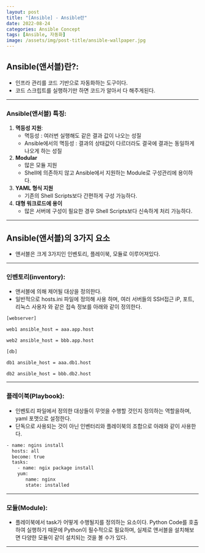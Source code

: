 ```yaml
---
layout: post
title: "[Ansible] - Ansible란"
date: 2022-08-24
categories: Ansible Concept
tags: [Ansible, 자동화]
image: /assets/img/post-title/ansible-wallpaper.jpg
---
```


## Ansible(앤서블)란?:
- 인프라 관리를 코드 기반으로 자동화하는 도구이다.
- 코드 스크립트를 실행하기만 하면 코드가 알아서 다 해주게된다.

* * *

### Ansible(앤서블) 특징:
1. **멱등성 지원**: 
    - 멱등성 : 여러번 실행해도 같은 결과 값이 나오는 성질
    - Ansible에서의 멱등성 : 결과의 상태값이 다르더라도 결국에 결과는 동일하게 나오게 하는 성질
2. **Modular** 
    - 많은 모듈 지원 
    - Shell에 의존하지 않고 Ansible에서 지원하는 Module로 구성관리에 용이하다.
3. **YAML 형식 지원** 
    - 기존의 Shell Scripts보다 간편하게 구성 가능하다.
4. **대형 워크로드에 용이** 
    - 많은 서버에 구성이 필요한 경우 Shell Scripts보다 신속하게 처리 가능하다.
    
* * *

## Ansible(앤서블)의 3가지 요소
- 앤서블은 크게 3가지인 인벤토리, 플레이북, 모듈로 이루어져있다.

* * *

### 인벤토리(inventory):
- 앤서블에 의해 제어될 대상을 정의한다.
- 일반적으로 hosts.ini 파일에 정의해 사용 하며, 여러 서버들의 SSH접근 iP, 포트, 리눅스 사용자 와 같은 접속 정보를 아래와 같이 정의한다.

```bash
[webserver]

web1 ansible_host = aaa.app.host

web2 ansible_host = bbb.app.host

[db]

db1 ansible_host = aaa.db1.host

db2 ansible_host = bbb.db2.host
```

* * *

### 플레이북(Playbook):
- 인벤토리 파일에서 정의한 대상들이 무엇을 수행할 것인지 정의하는 역할을하며, yaml 포맷으로 설정한다.
- 단독으로 사용되는 것이 아닌 인벤터리와 플레이북의 조합으로 아래와 같이 사용한다.

```bash
- name: ngins install
  hosts: all
  become: true
  tasks:
    - name: ngix package install
    yum:
       name: nginx
       state: installed
``````

* * *

### 모듈(Module):
- 플레이북에서 task가 어떻게 수행될지를 정의하는 요소이다.
Python Code를 호출하여 실행하기 때문에 Python이 필수적으로 필요하며, 실제로 앤서블을 설치해보면 다양한 모듈이 같이 설치되는 것을 볼 수가 있다.

* * *
